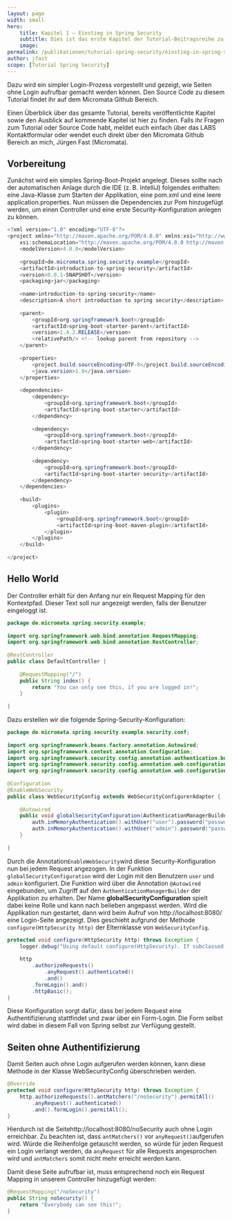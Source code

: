 ```yaml
---
layout: page
width: small
hero:
    title: Kapitel 1 – Einstieg in Spring Security
    subtitle: Dies ist das erste Kapitel der Tutorial-Beitragsreihe zu Spring Security. Es soll einen Einstieg in Spring Security veranschaulichen. 
    image:
permalink: /publikationen/tutorial-spring-security/einstieg-in-spring-security/
author: jfast
scope: [Tutorial Spring Security]
---
```


Dazu wird ein simpler Login-Prozess vorgestellt und gezeigt, wie  Seiten ohne Login aufrufbar gemacht werden können. Den Source Code zu  diesem Tutorial findet ihr auf dem Micromata Github Bereich.

Einen Überblick über das gesamte Tutorial, bereits veröffentlichte Kapitel sowie den Ausblick auf kommende Kapitel ist hier zu  finden. Falls ihr Fragen zum Tutorial oder Source Code habt, meldet euch einfach über das LABS Kontaktformular oder wendet euch direkt über den  Micromata Github Bereich an mich, Jürgen Fast (Micromata).

## Vorbereitung

Zunächst wird ein simples Spring-Boot-Projekt angelegt. Dieses sollte nach der automatischen Anlage durch die IDE (z. B. IntelliJ) folgendes  enthalten: eine Java-Klasse zum Starten der Applikation, eine pom.xml  und eine leere application.properties. Nun müssen die Dependencies zur  Pom hinzugefügt werden, um einen Controller und eine erste Security-Konfiguration anlegen zu können.

```java
<?xml version="1.0" encoding="UTF-8"?>
<project xmlns="http://maven.apache.org/POM/4.0.0" xmlns:xsi="http://www.w3.org/2001/XMLSchema-instance"
    xsi:schemaLocation="http://maven.apache.org/POM/4.0.0 http://maven.apache.org/xsd/maven-4.0.0.xsd">
    <modelVersion>4.0.0</modelVersion>
 
    <groupId>de.micromata.spring.security.example</groupId>
    <artifactId>introduction-to-spring-security</artifactId>
    <version>0.0.1-SNAPSHOT</version>
    <packaging>jar</packaging>
 
    <name>introduction-to-spring-security</name>
    <description>A short introduction to spring security</description>
 
    <parent>
        <groupId>org.springframework.boot</groupId>
        <artifactId>spring-boot-starter-parent</artifactId>
        <version>1.4.2.RELEASE</version>
        <relativePath/> <!-- lookup parent from repository -->
    </parent>
 
    <properties>
        <project.build.sourceEncoding>UTF-8</project.build.sourceEncoding>
        <java.version>1.8</java.version>
    </properties>
 
    <dependencies>
        <dependency>
            <groupId>org.springframework.boot</groupId>
            <artifactId>spring-boot-starter</artifactId>
        </dependency>
 
        <dependency>
            <groupId>org.springframework.boot</groupId>
            <artifactId>spring-boot-starter-web</artifactId>
        </dependency>
 
        <dependency>
            <groupId>org.springframework.boot</groupId>
            <artifactId>spring-boot-starter-security</artifactId>
        </dependency>
    </dependencies>
     
    <build>
        <plugins>
            <plugin>
                <groupId>org.springframework.boot</groupId>
                <artifactId>spring-boot-maven-plugin</artifactId>
            </plugin>
        </plugins>
    </build>
     
</project>
```

## Hello World

Der Controller erhält für den Anfang nur ein Request Mapping für den Kontextpfad. Dieser Text soll nur angezeigt werden, falls der Benutzer  eingeloggt ist.

```java
package de.micromata.spring.security.example;
 
import org.springframework.web.bind.annotation.RequestMapping;
import org.springframework.web.bind.annotation.RestController;
 
@RestController
public class DefaultController {
 
    @RequestMapping("/")
    public String index() {
        return "You can only see this, if you are logged in!";
    }
 
}
```

Dazu erstellen wir die folgende Spring-Security-Konfiguration:

```java
package de.micromata.spring.security.example.security.conf;
 
import org.springframework.beans.factory.annotation.Autowired;
import org.springframework.context.annotation.Configuration;
import org.springframework.security.config.annotation.authentication.builders.AuthenticationManagerBuilder;
import org.springframework.security.config.annotation.web.configuration.EnableWebSecurity;
import org.springframework.security.config.annotation.web.configuration.WebSecurityConfigurerAdapter;
 
@Configuration
@EnableWebSecurity
public class WebSecurityConfig extends WebSecurityConfigurerAdapter {
 
    @Autowired
    public void globalSecurityConfiguration(AuthenticationManagerBuilder auth) throws Exception {
        auth.inMemoryAuthentication().withUser("user").password("password").roles("USER");
        auth.inMemoryAuthentication().withUser("admin").password("password").roles("USER","ADMIN");
    }
 
}
```

Durch die Annotation`EnableWebSecurity`wird diese Security-Konfiguration nun bei jedem Request angezogen. In der Funktion `globalSecurityConfiguration` wird der Login mit den Benutzern `user` und `admin` konfiguriert. Die Funktion wird über die Annotation `@Autowired` eingebunden, um Zugriff auf den `AuthenticationManagerBuilder` der Applikation zu erhalten. Der Name **globalSecurityConfiguration** spielt dabei keine Rolle und kann nach belieben angepasst werden. Wird  die Applikation nun gestartet, dann wird beim Aufruf von http://localhost:8080/ eine Login-Seite angezeigt. Dies geschieht aufgrund der Methode `configure(HttpSecurity http)` der Elternklasse von `WebSecurityConfig`.

```java
protected void configure(HttpSecurity http) throws Exception {
    logger.debug("Using default configure(HttpSecurity). If subclassed this will potentially override subclass configure(HttpSecurity).");
 
    http
        .authorizeRequests()
            .anyRequest().authenticated()
            .and()
        .formLogin().and()
        .httpBasic();
}
```

Diese Konfiguration sorgt dafür, dass bei jedem Request eine Authentifizierung stattfindet und zwar über ein Form-Login. Die Form  selbst wird dabei in diesem Fall von Spring selbst zur Verfügung  gestellt.

## Seiten ohne Authentifizierung

Damit Seiten auch ohne Login aufgerufen werden können, kann diese Methode in der Klasse WebSecurityConfig überschrieben werden.

```java
@Override
protected void configure(HttpSecurity http) throws Exception {
    http.authorizeRequests().antMatchers("/noSecurity").permitAll()
        .anyRequest().authenticated()
        .and().formLogin().permitAll();
}
```

Hierdurch ist die Seitehttp://localhost:8080/noSecurity auch ohne Login erreichbar. Zu beachten ist, dass `antMatchers()` vor `anyRequest()`aufgerufen wird. Würde die Reihenfolge getauscht werden, so würde für jeden Request ein Login verlangt werden, da `anyRequest` für alle Requests angesprochen wird und `antMatchers` somit nicht mehr erreicht werden kann.

Damit diese Seite aufrufbar ist, muss entsprechend noch ein Request Mapping in unserem Controller hinzugefügt werden:

```java
@RequestMapping("/noSecurity")
public String noSecurity() {
    return "Everybody can see this!";
}
```
